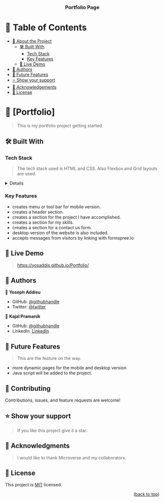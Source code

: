 <a name="readme-top"></a>

<!--
HOW TO USE:
This is an example of how you may give instructions on setting up your project locally.

Modify this file to match your project and remove sections that don't apply.

REQUIRED SECTIONS:
- Table of Contents
- About the Project
  - Built With
  - Live Demo
- Getting Started
- Authors
- Future Features
- Contributing
- Show your support
- Acknowledgements
- License

OPTIONAL SECTIONS:
- FAQ

After you're finished please remove all the comments and instructions!
-->

<div align="center">
  <h3><b>Portfolio Page</b></h3>
</div>

<!-- TABLE OF CONTENTS -->

# 📗 Table of Contents

- [📖 About the Project](#about-project)
  - [🛠 Built With](#built-with)
    - [Tech Stack](#tech-stack)
    - [Key Features](#key-features)
  - [🚀 Live Demo](#live-demo)
- [👥 Authors](#authors)
- [🔭 Future Features](#future-features)
- [⭐️ Show your support](#support)
- [🙏 Acknowledgements](#acknowledgements)
- [📝 License](#license)

<!-- PROJECT DESCRIPTION -->

# 📖 [Portfolio] <a name="about-project"></a>

> This is my portfolio project getting started.

## 🛠 Built With <a name="built-with"></a>

### Tech Stack <a name="tech-stack"></a>

>The tech stack used is HTML and CSS. Also Flexbox and Grid layouts are used.

<details>
</details>

<!-- Features -->

### Key Features <a name="key-features"></a>

> 

-  creates menu or tool bar for mobile version.
-  creates a header section.
-  creates a section for the project I have accomplished.
-  creates a section for my skills.
-  creates a section for a contact us form.
-  desktop version of the website is also included.
-  accepts messages from visitors by linking with formspree.io 

<!-- LIVE DEMO -->

## 🚀 Live Demo <a name="live-demo"></a>

> https://yosaddis.github.io/Portfolio/

<!-- AUTHORS -->

## 👥 Authors <a name="authors"></a>

> 

👤 **Yoseph Addisu**

- GitHub: [@githubhandle](https://github.com/yosaddis)
- Twitter: [@twitter](https://twitter.com/yosaddis)

👤 **Kajal Pramanik**

- GitHub: [@githubhandle](https://github.com/Kajal19-del)
- LinkedIn: [LinkedIn](https://www.linkedin.com/in/kajal-pramanik-234a93173/)


<!-- FUTURE FEATURES -->
## 🔭 Future Features <a name="future-features"></a>

> This are the feature on the way.

- more dynamic pages for the mobile and desktop version
- Java script will be added to the project.

<!-- CONTRIBUTING -->

## 🤝 Contributing <a name="contributing"></a>

Contributions, issues, and feature requests are welcome!

<!-- SUPPORT -->

## ⭐️ Show your support <a name="support"></a>

> If you like this project give it a star.

<!-- ACKNOWLEDGEMENTS -->

## 🙏 Acknowledgments <a name="acknowledgements"></a>

> I would like to thank Microverse and my collaborators.

<!-- LICENSE -->

## 📝 License <a name="license"></a>

This project is [MIT](./LICENSE) licensed.

<p align="right">(<a href="#readme-top">back to top</a>)</p>